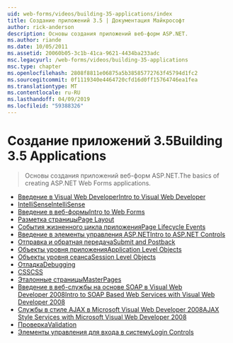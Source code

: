 ```yaml
---
uid: web-forms/videos/building-35-applications/index
title: Создание приложений 3.5 | Документация Майкрософт
author: rick-anderson
description: Основы создания приложений веб-форм ASP.NET.
ms.author: riande
ms.date: 10/05/2011
ms.assetid: 20060b05-3c1b-41ca-9621-4434ba233adc
msc.legacyurl: /web-forms/videos/building-35-applications
msc.type: chapter
ms.openlocfilehash: 2808f8811e06875a5b38585772763f45794d1fc2
ms.sourcegitcommit: 0f1119340e4464720cfd16d0ff15764746ea1fea
ms.translationtype: MT
ms.contentlocale: ru-RU
ms.lasthandoff: 04/09/2019
ms.locfileid: "59388326"
---
```

# <a name="building-35-applications"></a><span data-ttu-id="87d67-103">Создание приложений 3.5</span><span class="sxs-lookup"><span data-stu-id="87d67-103">Building 3.5 Applications</span></span>

> <span data-ttu-id="87d67-104">Основы создания приложений веб-форм ASP.NET.</span><span class="sxs-lookup"><span data-stu-id="87d67-104">The basics of creating ASP.NET Web Forms applications.</span></span>


- [<span data-ttu-id="87d67-105">Введение в Visual Web Developer</span><span class="sxs-lookup"><span data-stu-id="87d67-105">Intro to Visual Web Developer</span></span>](intro-to-visual-web-developer.md)
- [<span data-ttu-id="87d67-106">IntelliSense</span><span class="sxs-lookup"><span data-stu-id="87d67-106">IntelliSense</span></span>](intellisense.md)
- [<span data-ttu-id="87d67-107">Введение в веб-формы</span><span class="sxs-lookup"><span data-stu-id="87d67-107">Intro to Web Forms</span></span>](intro-to-web-forms.md)
- [<span data-ttu-id="87d67-108">Разметка страницы</span><span class="sxs-lookup"><span data-stu-id="87d67-108">Page Layout</span></span>](page-layout.md)
- [<span data-ttu-id="87d67-109">События жизненного цикла приложения</span><span class="sxs-lookup"><span data-stu-id="87d67-109">Page Lifecycle Events</span></span>](page-lifecycle-events.md)
- [<span data-ttu-id="87d67-110">Введение в элементы управления ASP.NET</span><span class="sxs-lookup"><span data-stu-id="87d67-110">Intro to ASP.NET Controls</span></span>](intro-to-aspnet-controls.md)
- [<span data-ttu-id="87d67-111">Отправка и обратная передача</span><span class="sxs-lookup"><span data-stu-id="87d67-111">Submit and Postback</span></span>](submit-and-postback.md)
- [<span data-ttu-id="87d67-112">Объекты уровня приложения</span><span class="sxs-lookup"><span data-stu-id="87d67-112">Application Level Objects</span></span>](application-level-objects.md)
- [<span data-ttu-id="87d67-113">Объекты уровня сеанса</span><span class="sxs-lookup"><span data-stu-id="87d67-113">Session Level Objects</span></span>](session-level-objects.md)
- [<span data-ttu-id="87d67-114">Отладка</span><span class="sxs-lookup"><span data-stu-id="87d67-114">Debugging</span></span>](debugging.md)
- [<span data-ttu-id="87d67-115">CSS</span><span class="sxs-lookup"><span data-stu-id="87d67-115">CSS</span></span>](css.md)
- [<span data-ttu-id="87d67-116">Эталонные страницы</span><span class="sxs-lookup"><span data-stu-id="87d67-116">MasterPages</span></span>](masterpages.md)
- [<span data-ttu-id="87d67-117">Введение в веб-службы на основе SOAP в Visual Web Developer 2008</span><span class="sxs-lookup"><span data-stu-id="87d67-117">Intro to SOAP Based Web Services with Visual Web Developer 2008</span></span>](an-introduction-to-soap-based-web-services-with-visual-web-developer-2008.md)
- [<span data-ttu-id="87d67-118">Службы в стиле AJAX в Microsoft Visual Web Developer 2008</span><span class="sxs-lookup"><span data-stu-id="87d67-118">AJAX Style Services with Microsoft Visual Web Developer 2008</span></span>](ajax-style-services-with-microsoft-visual-web-developer-2008.md)
- [<span data-ttu-id="87d67-119">Проверка</span><span class="sxs-lookup"><span data-stu-id="87d67-119">Validation</span></span>](validation.md)
- [<span data-ttu-id="87d67-120">Элементы управления для входа в систему</span><span class="sxs-lookup"><span data-stu-id="87d67-120">Login Controls</span></span>](login-controls.md)
